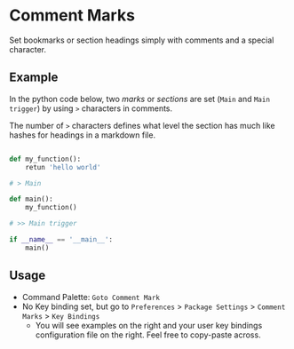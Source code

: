 # Comment Marks

Set bookmarks or section headings simply with comments and a special character.


## Example

In the python code below, two _marks_ or _sections_ are set (`Main` and `Main trigger`) by using `>` characters in comments.

The number of `>` characters defines what level the section has much like hashes for headings in a markdown file.

```python

def my_function():
	retun 'hello world'

# > Main

def main():
	my_function()

# >> Main trigger

if __name__ == '__main__':
	main()
```


## Usage

* Command Palette: `Goto Comment Mark`
* No Key binding set, but go to `Preferences` > `Package Settings` > `Comment Marks` > `Key Bindings`
	* You will see examples on the right and your user key bindings configuration file on the right.  Feel free to copy-paste across.
